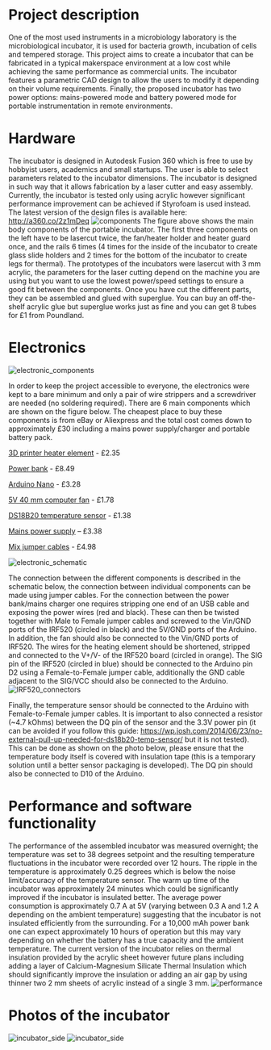 # Project description
One of the most used instruments in a microbiology laboratory is the microbiological incubator, it is used for bacteria growth, incubation of cells and tempered storage. This project aims to create a incubator that can be fabricated in a typical makerspace environment at a low cost while achieving the same performance as commercial units. The incubator features a parametric CAD design to allow the users to modify it depending on their volume requirements. Finally, the proposed incubator has two power options: mains-powered mode and battery powered mode for portable instrumentation in remote environments. 

# Hardware
The incubator is designed in Autodesk Fusion 360 which is free to use by hobbyist users, academics and small startups. The user is able to select parameters related to the incubator dimensions. The incubator is designed in such way that it allows fabrication by a laser cutter and easy assembly. Currently, the incubator is tested only using acrylic however significant performance improvement can be achieved if Styrofoam is used instead. The latest version of the design files is available here: http://a360.co/2z1mDeq
![components](https://github.com/Sammy93/incubator/blob/master/components.png)
The figure above shows the main body components of the portable incubator. The first three components on the left have to be lasercut twice, the fan/heater holder and heater guard once, and the rails 6 times (4 times for the inside of the incubator to create glass slide holders and 2 times for the bottom of the incubator to create legs for thermal). 
The prototypes of the incubators were lasercut with 3 mm acrylic, the parameters for the laser cutting depend on the machine you are using but you want to use the lowest power/speed settings to ensure a good fit between the components. Once you have cut the different parts, they can be assembled and glued with superglue. You can buy an off-the-shelf acrylic glue but superglue works just as fine and you can get 8 tubes for £1 from Poundland. 
# Electronics
![electronic_components]( https://github.com/BioMakers/41_Low_cost_laser_cut_incubator_for_microbiology/blob/master/electronics.png)

In order to keep the project accessible to everyone, the electronics were kept to a bare minimum and only a pair of wire strippers and a screwdriver are needed (no soldering required). There are 6 main components which are shown on the figure below. The cheapest place to buy these components is from eBay or Aliexpress and the total cost comes down to approximately £30 including a mains power supply/charger and portable battery pack. 

[3D printer heater element](http://www.ebay.co.uk/itm/UK-3D-Printer-Extruder-Hot-End-12V-40W-Ceramic-Cartridge-Heater-6x20mm-RepRap-/142215386105?hash=item211cb293f9:g:z~wAAOSw2xRYVWfi) - £2.35

[Power bank](http://www.ebay.co.uk/itm/External-10000mAh-Power-Bank-Pack-Portable-USB-Battery-Charger-For-Mobile-Phone-/331757688400?hash=item4d3e4c9650:g:QeoAAOSwXXxZPiuU) - £8.49

[Arduino Nano](http://www.ebay.co.uk/itm/New-Nano-V3-0-For-Arduino-with-CH340G-5V-16M-compatible-ATmega328P-UK-Seller-/151765624720?hash=item2355efa790:g:aSkAAOSw3ydVvbcE) - £3.28

[5V 40 mm computer fan](http://www.ebay.co.uk/itm/5v-40mm-Computer-Cool-Mini-Fan-PC-Black-Cooler-Computer-Peripherals-/192216994492?hash=item2cc10692bc:g:qLgAAOSwvflZQQfQ) - £1.78

[DS18B20 temperature sensor](http://www.ebay.co.uk/itm/DS18B20-Digital-Temperature-Sensor-Chip-Dallas-TO92-Raspberry-Arduino-UK-SELLER-/171715143364?var=&hash=item27fb0526c4:m:myBBZo0GVfLRc0Tsm_0VqEw) - £1.38 

[Mains power supply](http://www.ebay.co.uk/itm/DC5V-2A-UK-3pin-USB-Charger-Wall-Plug-Power-Adapter-for-Tablet-PC-Ebook-Reader-/400643776728?epid=1387527207&hash=item5d483ae0d8:g:dtMAAOSwAodWFFHe) – £3.38

[Mix jumper cables](http://www.ebay.co.uk/itm/40-pcs-Dupont-Cables-M-F-M-M-F-F-Jumper-Breadboard-Wire-GPIO-Ribbon-Pi-Arduino-/131947670558?var=&hash=item1eb8b1ac1e:m:mRpNb6sdi9IYKOJOCgbTGfg) - £4.98

 
![electronic_schematic]( https://github.com/BioMakers/41_Low_cost_laser_cut_incubator_for_microbiology/blob/master/incubator_schematic.png)

The connection between the different components is described in the schematic below, the connection between individual components can be made using jumper cables. For the connection between the power bank/mains charger one requires stripping one end of an USB cable and exposing the power wires (red and black). These can then be twisted together with Male to Female jumper cables and screwed to the Vin/GND ports of the IRF520 (circled in black) and the 5V/GND ports of the Arduino. In addition, the fan should also be connected to the Vin/GND ports of IRF520. 
The wires for the heating element should be shortened, stripped and connected to the V+/V- of the IRF520 board (circled in orange). The SIG pin of the IRF520 (circled in blue) should be connected to the Arduino pin D2 using a Female-to-Female jumper cable, additionally the GND cable adjacent to the SIG/VCC should also be connected to the Arduino. 
![IRF520_connectors]( https://github.com/BioMakers/41_Low_cost_laser_cut_incubator_for_microbiology/blob/master/IRF520_connectors.png)

Finally, the temperature sensor should be connected to the Arduino with Female-to-Female jumper cables. It is important to also connected a resistor (~4.7 kOhms) between the DQ pin of the sensor and the 3.3V power pin (it can be avoided if you follow this guide: https://wp.josh.com/2014/06/23/no-external-pull-up-needed-for-ds18b20-temp-sensor/ but it is not tested). This can be done as shown on the photo below, please ensure that the temperature body itself is covered with insulation tape (this is a temporary solution until a better sensor packaging is developed). The DQ pin should also be connected to D10 of the Arduino. 
  
 
# Performance and software functionality
The performance of the assembled incubator was measured overnight; the temperature was set to 38 degrees setpoint and the resulting temperature fluctuations in the incubator were recorded over 12 hours. The ripple in the temperature is approximately 0.25 degrees which is below the noise limit/accuracy of the temperature sensor. The warm up time of the incubator was approximately 24 minutes which could be significantly improved if the incubator is insulated better. The average power consumption is approximately 0.7 A at 5V (varying between 0.3 A and 1.2 A depending on the ambient temperature) suggesting that the incubator is not insulated efficiently from the surrounding. For a 10,000 mAh power bank one can expect approximately 10 hours of operation but this may vary depending on whether the battery has a true capacity and the ambient temperature. The current version of the incubator relies on thermal insulation provided by the acrylic sheet however future plans including adding a layer of Calcium-Magnesium Silicate Thermal Insulation which should significantly improve the insulation or adding an air gap by using thinner two 2 mm sheets of acrylic instead of a single 3 mm. 
![performance]( https://github.com/BioMakers/41_Low_cost_laser_cut_incubator_for_microbiology/blob/master/performance.png)

 
# Photos of the incubator 
![incubator_side]( https://github.com/BioMakers/41_Low_cost_laser_cut_incubator_for_microbiology/blob/master/incubator_side.jpg)
![incubator_side]( https://github.com/BioMakers/41_Low_cost_laser_cut_incubator_for_microbiology/blob/master/incubator_inner.jpg)


